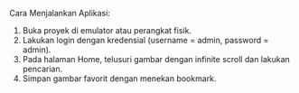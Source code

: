 Cara Menjalankan Aplikasi:
1. Buka proyek di emulator atau perangkat fisik.
2. Lakukan login dengan kredensial (username = admin, password = admin).
3. Pada halaman Home, telusuri gambar dengan infinite scroll dan lakukan pencarian.
4. Simpan gambar favorit dengan menekan bookmark.
